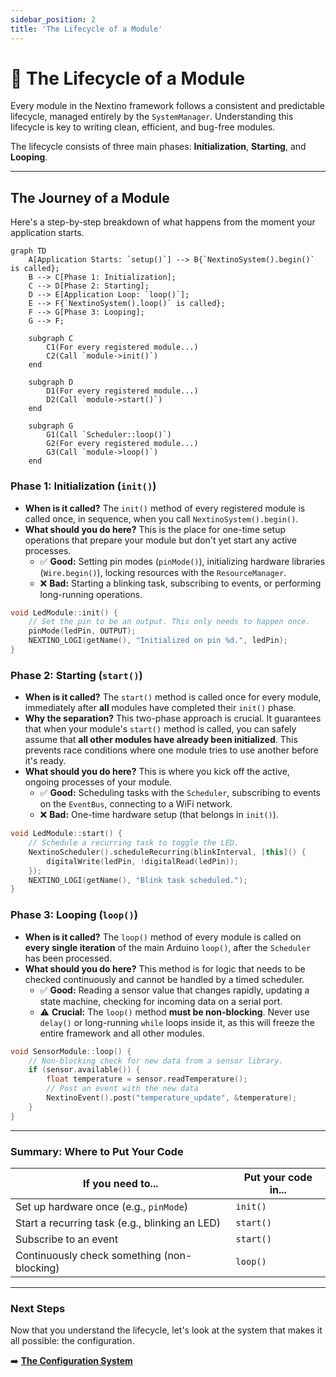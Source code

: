 ```yaml
---
sidebar_position: 2
title: 'The Lifecycle of a Module'
---
```


# 🔄 The Lifecycle of a Module

Every module in the Nextino framework follows a consistent and predictable lifecycle, managed entirely by the `SystemManager`. Understanding this lifecycle is key to writing clean, efficient, and bug-free modules.

The lifecycle consists of three main phases: **Initialization**, **Starting**, and **Looping**.

---

## The Journey of a Module

Here's a step-by-step breakdown of what happens from the moment your application starts.

```mermaid
graph TD
    A[Application Starts: `setup()`] --> B{`NextinoSystem().begin()` is called};
    B --> C[Phase 1: Initialization];
    C --> D[Phase 2: Starting];
    D --> E[Application Loop: `loop()`];
    E --> F{`NextinoSystem().loop()` is called};
    F --> G[Phase 3: Looping];
    G --> F;

    subgraph C
        C1(For every registered module...)
        C2(Call `module->init()`)
    end

    subgraph D
        D1(For every registered module...)
        D2(Call `module->start()`)
    end

    subgraph G
        G1(Call `Scheduler::loop()`)
        G2(For every registered module...)
        G3(Call `module->loop()`)
    end
```

### Phase 1: Initialization (`init()`)

* **When is it called?** The `init()` method of every registered module is called once, in sequence, when you call `NextinoSystem().begin()`.
* **What should you do here?** This is the place for one-time setup operations that prepare your module but don't yet start any active processes.
  * ✅ **Good:** Setting pin modes (`pinMode()`), initializing hardware libraries (`Wire.begin()`), locking resources with the `ResourceManager`.
  * ❌ **Bad:** Starting a blinking task, subscribing to events, or performing long-running operations.

```cpp title="Example: LedModule::init()"
void LedModule::init() {
    // Set the pin to be an output. This only needs to happen once.
    pinMode(ledPin, OUTPUT);
    NEXTINO_LOGI(getName(), "Initialized on pin %d.", ledPin);
}
```

### Phase 2: Starting (`start()`)

* **When is it called?** The `start()` method is called once for every module, immediately after **all** modules have completed their `init()` phase.
* **Why the separation?** This two-phase approach is crucial. It guarantees that when your module's `start()` method is called, you can safely assume that **all other modules have already been initialized**. This prevents race conditions where one module tries to use another before it's ready.
* **What should you do here?** This is where you kick off the active, ongoing processes of your module.
  * ✅ **Good:** Scheduling tasks with the `Scheduler`, subscribing to events on the `EventBus`, connecting to a WiFi network.
  * ❌ **Bad:** One-time hardware setup (that belongs in `init()`).

```cpp title="Example: LedModule::start()"
void LedModule::start() {
    // Schedule a recurring task to toggle the LED.
    NextinoScheduler().scheduleRecurring(blinkInterval, [this]() {
        digitalWrite(ledPin, !digitalRead(ledPin));
    });
    NEXTINO_LOGI(getName(), "Blink task scheduled.");
}
```

### Phase 3: Looping (`loop()`)

* **When is it called?** The `loop()` method of every module is called on **every single iteration** of the main Arduino `loop()`, after the `Scheduler` has been processed.
* **What should you do here?** This method is for logic that needs to be checked continuously and cannot be handled by a timed scheduler.
  * ✅ **Good:** Reading a sensor value that changes rapidly, updating a state machine, checking for incoming data on a serial port.
  * ⚠️ **Crucial:** The `loop()` method **must be non-blocking**. Never use `delay()` or long-running `while` loops inside it, as this will freeze the entire framework and all other modules.

```cpp title="Example: A hypothetical SensorModule::loop()"
void SensorModule::loop() {
    // Non-blocking check for new data from a sensor library.
    if (sensor.available()) {
        float temperature = sensor.readTemperature();
        // Post an event with the new data
        NextinoEvent().post("temperature_update", &temperature);
    }
}
```

---

### Summary: Where to Put Your Code

| If you need to...                               | Put your code in... |
| ----------------------------------------------- | ------------------- |
| Set up hardware once (e.g., `pinMode`)          | `init()`            |
| Start a recurring task (e.g., blinking an LED)  | `start()`           |
| Subscribe to an event                           | `start()`           |
| Continuously check something (non-blocking)     | `loop()`            |

---

### Next Steps

Now that you understand the lifecycle, let's look at the system that makes it all possible: the configuration.

➡️ **[The Configuration System](./configuration-system.md)**
